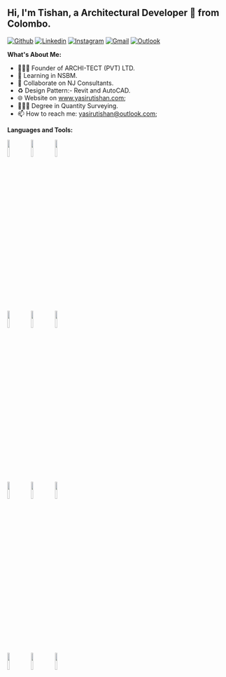<!-- Your title -->
## Hi, I'm Tishan, a Architectural Developer 🚀 from Colombo.

<!-- Your badges
You can use the website to generate badges: https://shields.io/
-->

[![Github](https://img.shields.io/badge/-Github-000?style=flat&logo=Github&logoColor=white)](https://github.com/yairutishan)
[![Linkedin](https://img.shields.io/badge/-LinkedIn-blue?style=flat&logo=Linkedin&logoColor=white)](https://www.linkedin.com/in/yasirutishan/)
[![Instagram](https://img.shields.io/badge/-Instagram-c13584?style=flat&labelColor=c13584&logo=instagram&logoColor=white)](https://www.instagram.com/yasiru.tishan/)
[![Gmail](https://img.shields.io/badge/-Gmail-c14438?style=flat&logo=Gmail&logoColor=white)](mailto:tishansilva91@gmail.com)
[![Outlook](https://img.shields.io/badge/-Outlook-0078D4?style=flat&logo=Microsoft-Outlook&logoColor=white)](mailto:yasirutishan@outlook.com)


<!-- Talking about me -->

**What's About Me:**
- 👨🏽‍💻 Founder of ARCHI-TECT (PVT) LTD.
- 🌱 Learning in NSBM.
- 👯 Collaborate on NJ Consultants.
- ♻️ Design Pattern:- Revit and AutoCAD.
- 🌐 Website on www.yasirutishan.com;
- 👷🏼‍♂️ Degree in Quantity Surveying.
- 📫 How to reach me: yasirutishan@outlook.com;

**Languages and Tools:** 

  <!-- Your languages and tools. Be careful with the alignment. 
  You can use this sites to get logos: https://www.vectorlogo.zone or https://simpleicons.org/
  -->
  <code><img width="10%" src="https://www.vectorlogo.zone/logos/java/java-ar21.svg"></code>
  <code><img width="10%" src="https://www.vectorlogo.zone/logos/w3_html5/w3_html5-ar21.svg"></code>
  <code><img width="10%" src="https://www.vectorlogo.zone/logos/php/php-ar21.svg"></code>
  <br />
  <code><img width="10%" src="https://www.vectorlogo.zone/logos/microsoft_azure/microsoft_azure-ar21.svg"></code>
  <code><img width="10%" src="https://www.vectorlogo.zone/logos/python/python-ar21.svg"></code>
  <code><img width="10%" src="https://www.vectorlogo.zone/logos/javascript/javascript-ar21.svg"></code>
  <br />
  <code><img width="10%" src="https://www.vectorlogo.zone/logos/mysql/mysql-ar21.svg"></code>
  <code><img width="10%" src="https://www.vectorlogo.zone/logos/visualstudio_code/visualstudio_code-ar21.svg"></code>
  <code><img width="10%" src="https://www.vectorlogo.zone/logos/w3c_xml/w3c_xml-ar21.svg"></code>
  <br />
  <code><img width="10%" src="https://www.vectorlogo.zone/logos/messenger/messenger-ar21.svg"></code>
  <code><img width="10%" src="https://www.vectorlogo.zone/logos/google_ads/google_ads-ar21.svg"></code>
  <code><img width="10%" src="https://www.vectorlogo.zone/logos/youtube/youtube-ar21.svg"></code>
</p>
<!-- This readme was created by Yasiru Tishan - https://github.com/yasirutishan -->
